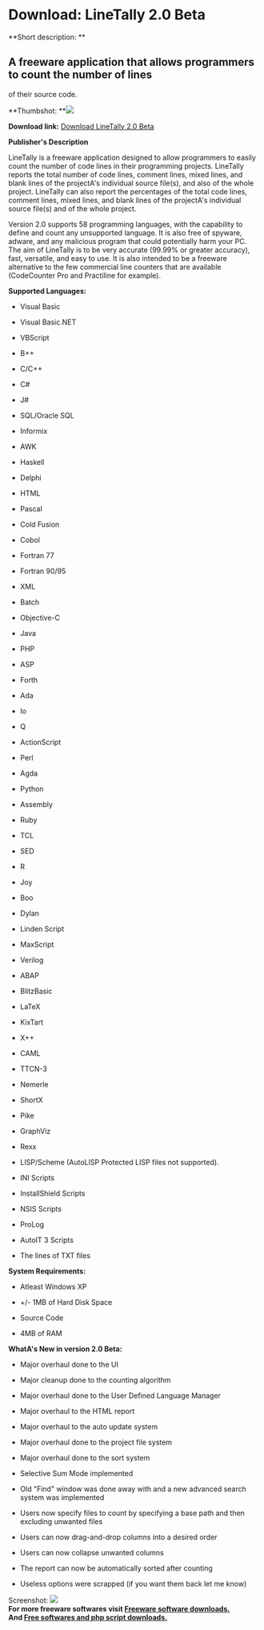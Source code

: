 # Download: LineTally 2.0 Beta

**Short description: **

## A freeware application that allows programmers to count the number of lines
of their source code.

  
**Thumbshot: **![](http://www.freewarefiles.com/screenshot/linetally2_md.jpg)   
  
**Download link:** [Download LineTally 2.0 Beta](http://freesoftwares.boysofts.com/LineTally_program_36090.html)  
  

**Publisher's Description**  
  

LineTally is a freeware application designed to allow programmers to easily
count the number of code lines in their programming projects. LineTally
reports the total number of code lines, comment lines, mixed lines, and blank
lines of the projectA's individual source file(s), and also of the whole
project. LineTally can also report the percentages of the total code lines,
comment lines, mixed lines, and blank lines of the projectA's individual
source file(s) and of the whole project.

Version 2.0 supports 58 programming languages, with the capability to define
and count any unsupported language. It is also free of spyware, adware, and
any malicious program that could potentially harm your PC. The aim of
LineTally is to be very accurate (99.99% or greater accuracy), fast,
versatile, and easy to use. It is also intended to be a freeware alternative
to the few commercial line counters that are available (CodeCounter Pro and
Practiline for example).

**Supported Languages:**

  * Visual Basic  

  * Visual Basic.NET  

  * VBScript  

  * B++  

  * C/C++  

  * C#  

  * J#  

  * SQL/Oracle SQL  

  * Informix  

  * AWK  

  * Haskell  

  * Delphi  

  * HTML  

  * Pascal  

  * Cold Fusion  

  * Cobol  

  * Fortran 77  

  * Fortran 90/95  

  * XML  

  * Batch  

  * Objective-C  

  * Java  

  * PHP  

  * ASP  

  * Forth  

  * Ada  

  * Io  

  * Q  

  * ActionScript  

  * Perl  

  * Agda  

  * Python  

  * Assembly  

  * Ruby  

  * TCL  

  * SED  

  * R  

  * Joy  

  * Boo  

  * Dylan  

  * Linden Script  

  * MaxScript  

  * Verilog  

  * ABAP  

  * BlitzBasic  

  * LaTeX  

  * KixTart  

  * X++  

  * CAML  

  * TTCN-3  

  * Nemerle  

  * ShortX  

  * Pike  

  * GraphViz  

  * Rexx  

  * LISP/Scheme (AutoLISP Protected LISP files not supported).  

  * INI Scripts  

  * InstallShield Scripts  

  * NSIS Scripts  

  * ProLog  

  * AutoIT 3 Scripts  

  * The lines of TXT files  

**System Requirements:**

  * Atleast Windows XP  

  * +/- 1MB of Hard Disk Space  

  * Source Code  

  * 4MB of RAM 

**WhatA's New in version 2.0 Beta:**

  * Major overhaul done to the UI  

  * Major cleanup done to the counting algorithm  

  * Major overhaul done to the User Defined Language Manager 
  * Major overhaul to the HTML report 
  * Major overhaul to the auto update system 
  * Major overhaul done to the project file system 
  * Major overhaul done to the sort system 
  * Selective Sum Mode implemented 
  * Old "Find" window was done away with and a new advanced search system was implemented 
  * Users now specify files to count by specifying a base path and then excluding unwanted files 
  * Users can now drag-and-drop columns into a desired order 
  * Users can now collapse unwanted columns 
  * The report can now be automatically sorted after counting 
  * Useless options were scrapped (if you want them back let me know)  

  
  
Screenshot: ![](http://www.freewarefiles.com/screenshot/linetally2.jpg)  
**For more freeware softwares visit [Freeware software downloads.](http://freesoftwares.boysofts.com/)**   
**And [Free softwares and php script downloads.](http://www.boysofts.com/)**

